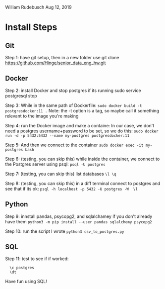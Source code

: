 William Rudebusch 
Aug 12, 2019

# Install Steps

## Git
Step 1: have git setup, then in a new folder use
git clone https://github.com/Hinge/senior_data_eng_hw.git

## Docker
Step 2: install Docker and stop postgres if its running 
sudo service postgresql stop

Step 3: While in the same path of Dockerfile: 
`sudo docker build -t postgresdocker:11 .`
Note: the -t option is a tag, so maybe call it something relevant to the image you're making

Step 4: run the Docker image and make a containe:
In our case, we don't need a postgres username+password to be set, so we do this:
`sudo docker run -d -p 5432:5432 --name my-postgres postgresdocker:11`

Step 5: And then we connect to the container
`sudo docker exec -it my-postgres bash`

Step 6: (testing, you can skip this) while inside the container, we connect to the Postgres server using psql:
`psql -U postgres`

Step 7: (testing, you can skip this) list databases 
`\l \q`


Step 8: (testing, you can skip this) in a diff terminal connect to postgres and see that if its ok:
`psql -h localhost -p 5432 -U postgres -W  \l`

## Python

Step 9: innstall pandas, psycopg2, and sqlalchamey if you don't already have them
`python3 -m pip install --user pandas sqlalchemy psycopg2`

Step 10: run the script I wrote
`python3 csv_to_postgres.py`

## SQL
Step 11: test to see if if worked:
```psql -h localhost -p 5432 -U postgres -W
  \c postgres
  \dt
```

Have fun using SQL!
